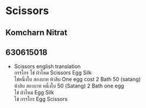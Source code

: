 # Scissors 
## Komcharn Nitrat
## 630615018 
* Scissors english translation  
กรรไกร ไข่ ผ้าไหม Scissors Egg Silk  
ไข่หนึ่งใบ สองบาท ห้าสิบ One egg cost 2 Bath 50 (satang)  
ห้าสิบ สองบาท หนึ่งใบ 50 (Satang) 2 Bath one egg  
ไข่ ผ้าไหม Egg Silk  
ไข่ กรรไกร Egg Scissors  
